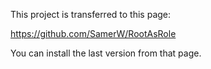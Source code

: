 This project is transferred to this page:

https://github.com/SamerW/RootAsRole

You can install the last version from that page.
